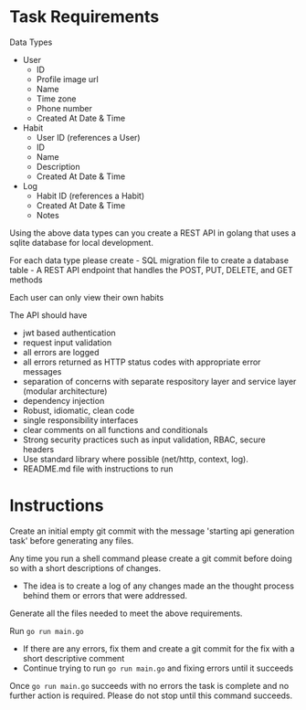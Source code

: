 # Task Requirements

Data Types
- User
    - ID
    - Profile image url
    - Name
    - Time zone
    - Phone number
    - Created At Date & Time
- Habit
    - User ID (references a User)
    - ID
    - Name
    - Description
    - Created At Date & Time
- Log
    - Habit ID (references a Habit)
    - Created At Date & Time
    - Notes

Using the above data types can you create a REST API in golang that uses a sqlite database for local development. 

For each data type please create
    - SQL migration file to create a database table
    - A REST API endpoint that handles the POST, PUT, DELETE, and GET methods

Each user can only view their own habits

The API should have 
- jwt based authentication
- request input validation
- all errors are logged
- all errors returned as HTTP status codes with appropriate error messages
- separation of concerns with separate respository layer and service layer (modular architecture)
- dependency injection
- Robust, idiomatic, clean code 
- single responsibility interfaces
- clear comments on all functions and conditionals
- Strong security practices such as input validation, RBAC, secure headers
- Use standard library where possible (net/http, context, log).
- README.md file with instructions to run

# Instructions

Create an initial empty git commit with the message 'starting api generation task' before generating any files.

Any time you run a shell command please create a git commit before doing so with a short descriptions of changes.
- The idea is to create a log of any changes made an the thought process behind them or errors that were addressed.

Generate all the files needed to meet the above requirements.

Run `go run main.go`
- If there are any errors, fix them and create a git commit for the fix with a short descriptive comment
- Continue trying to run `go run main.go` and fixing errors until it succeeds

Once `go run main.go` succeeds with no errors the task is complete and no further action is required.
Please do not stop until this command succeeds. 

